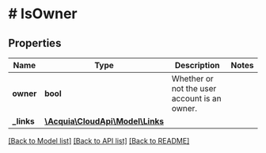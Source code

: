 # # IsOwner

## Properties

Name | Type | Description | Notes
------------ | ------------- | ------------- | -------------
**owner** | **bool** | Whether or not the user account is an owner. |
**_links** | [**\Acquia\CloudApi\Model\Links**](Links.md) |  |

[[Back to Model list]](../../README.md#models) [[Back to API list]](../../README.md#endpoints) [[Back to README]](../../README.md)
